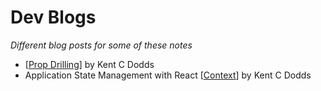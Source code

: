 # Dev Blogs

*Different blog posts for some of these notes*

- [[Prop Drilling]] by Kent C Dodds
- Application State Management with React [[Context]] by Kent C Dodds


[//begin]: # "Autogenerated link references for markdown compatibility"
[Prop Drilling]: prop-drilling "Prop Drilling"
[Context]: context "Context"
[//end]: # "Autogenerated link references"